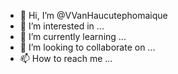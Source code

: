 - 👋 Hi, I’m @VVanHaucutephomaique
- 👀 I’m interested in ...
- 🌱 I’m currently learning ...
- 💞️ I’m looking to collaborate on ...
- 📫 How to reach me ...

<!---
VVanHaucutephomaique/VVanHaucutephomaique is a ✨ special ✨ repository because its `README.md` (this file) appears on your GitHub profile.
You can click the Preview link to take a look at your changes.
--->
